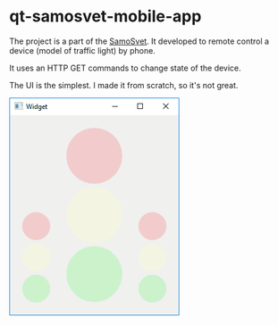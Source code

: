 # qt-samosvet-mobile-app

The project is a part of the [SamoSvet](https://github.com/GRomR1/samosvet-project).
It developed to remote control a device (model of traffic light) by phone.

It uses an HTTP GET commands to change state of the device.

The UI is the simplest. I made it from scratch, so it's not great.

![screen](animated.gif)

